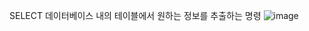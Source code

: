 
SELECT
데이터베이스 내의 테이블에서 원하는 정보를 추출하는 명령
![image](https://github.com/user-attachments/assets/bb803f31-bbae-447d-b9aa-569f6223dc4b)
